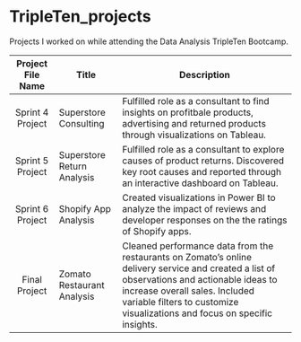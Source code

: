 # TripleTen_projects
Projects I worked on while attending the Data Analysis TripleTen Bootcamp.


| Project File Name | Title | Description |
| :-----------: | ----------- |----------- |
| Sprint 4 Project | Superstore Consulting | Fulfilled role as a consultant to find insights on profitbale products, advertising and returned products through visualizations on Tableau. |
| Sprint 5 Project | Superstore Return Analysis | Fulfilled role as a consultant to explore causes of product returns. Discovered key root causes and reported through an interactive dashboard on Tableau. |
| Sprint 6 Project | Shopify App Analysis | Created visualizations in Power BI to analyze the impact of reviews and developer responses on the the ratings of Shopify apps. |
| Final Project | Zomato Restaurant Analysis | Cleaned performance data from the restaurants on Zomato’s online delivery service and created a list of observations and actionable ideas to increase overall sales. Included variable filters to customize visualizations and focus on specific insights. |
